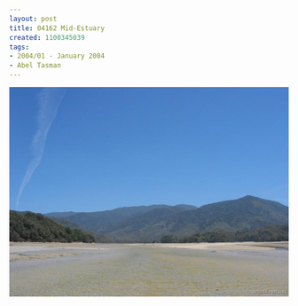 ```yaml
---
layout: post
title: 04162 Mid-Estuary
created: 1100345039
tags:
- 2004/01 - January 2004
- Abel Tasman
---
```


<img src="/image/images/04162_mid-estuary-1470.jpg"/>


